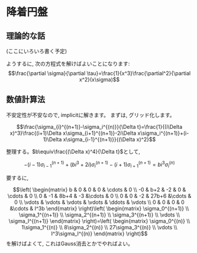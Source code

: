 # 降着円盤
## 理論的な話
(ここにいろいろ書く予定)

ようするに, 次の方程式を解けばよいことになります: 
$$\frac{\partial \sigma}{\partial \tau}=\frac{1}{x^3}\frac{\partial^2}{\partial x^2}(x\sigma)$$

## 数値計算法

不安定性が不安なので, implicitに解きます。
まずは, グリッド化します。

$$\frac{\sigma_{i}^{(n+1)}-\sigma_i^{(n)}}{\Delta t}=\frac{1}{(i\Delta x)^3}\frac{(i+1)\Delta x\sigma_{i+1}^{(n+1)}-2i\Delta x\sigma_i^{(n+1)}+(i-1)\Delta x\sigma_{i-1}^{(n+1)}}{(\Delta x)^2}$$

整理する。$b\equiv\frac{(\Delta x)^4}{\Delta t}$として, 

$$-(i-1)\sigma_{i-1}^{(n+1)}+(bi^3+2i)\sigma_i^{(n+1)}-(i+1)\sigma_{i+1}^{(n+1)}=bi^3\sigma_i^{(n)}$$

要するに, 

$$\left(
\begin{matrix} 
b & 0 & 0 & 0 & \cdots & 0 \\ 
-0 & b+2 & -2 & 0 & \cdots & 0 \\
0 & -1 & 8b+4 & -3 &\cdots & 0 \\
0 & 0 & -2 & 27b+6 &\cdots & 0 \\
\vdots & \vdots & \vdots & \vdots & \ddots & \vdots \\
0 & 0 & 0 & 0 &\cdots & I^3b 
\end{matrix} 
\right)\left(
\begin{matrix} 
\sigma_0^{(n+1)} \\ 
\sigma_1^{(n+1)} \\
\sigma_2^{(n+1)} \\
\sigma_3^{(n+1)} \\
\vdots \\
\sigma_I^{(n+1)}
\end{matrix} 
\right)=\left(
\begin{matrix} 
\sigma_0^{(n)} \\ 
1\sigma_1^{(n)} \\
8\sigma_2^{(n)} \\
27\sigma_3^{(n)} \\
\vdots \\
I^3\sigma_I^{(n)}
\end{matrix} 
\right)$$
を解けばよくて, これはGauss消去とかでやればよい。